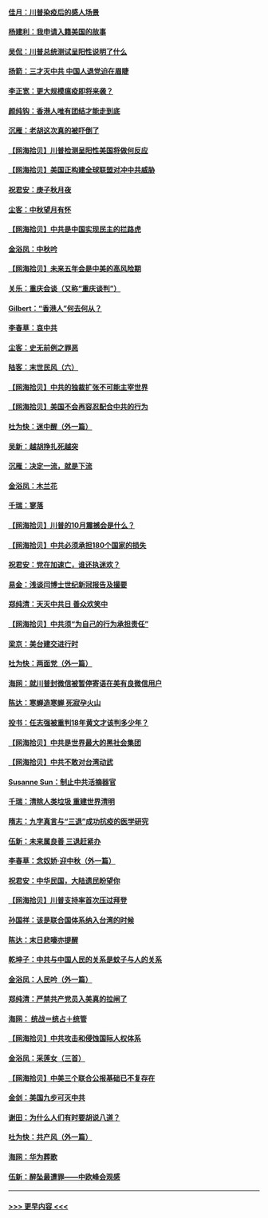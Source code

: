 #### [佳月：川普染疫后的感人场景](../pages/nsc993/n12456994.md?t=10070702) 
#### [杨建利：我申请入籍美国的故事](../pages/nsc993/n12455635.md?t=10070702) 
#### [吴侃：川普总统测试呈阳性说明了什么](../pages/nsc993/n12451869.md?t=10070702) 
#### [扬箭：三才灭中共 中国人退党迫在眉睫](../pages/nsc993/n12451842.md?t=10070702) 
#### [李正宽：更大规模瘟疫即将来袭？](../pages/nsc993/n12451455.md?t=10070702) 
#### [颜纯钩：香港人唯有团结才能走到底](../pages/nsc993/n12450870.md?t=10070702) 
#### [沉雁：老胡这次真的被吓倒了](../pages/nsc993/n12449796.md?t=10070702) 
#### [【网海拾贝】川普检测呈阳性美国将做何反应](../pages/nsc993/n12449042.md?t=10070702) 
#### [【网海拾贝】美国正构建全球联盟对冲中共威胁](../pages/nsc993/n12446580.md?t=10070702) 
#### [祝君安：庚子秋月夜](../pages/nsc993/n12445870.md?t=10070702) 
#### [尘客：中秋望月有怀](../pages/nsc993/n12444632.md?t=10070702) 
#### [【网海拾贝】中共是中国实现民主的拦路虎](../pages/nsc993/n12443573.md?t=10070702) 
#### [金浴凤：中秋吟](../pages/nsc993/n12441773.md?t=10070702) 
#### [【网海拾贝】未来五年会是中美的高风险期](../pages/nsc993/n12440760.md?t=10070702) 
#### [关乐：重庆会谈（又称“重庆谈判”）](../pages/nsc993/n12437525.md?t=10070702) 
#### [Gilbert：“香港人”何去何从？](../pages/nsc993/n12435894.md?t=10070702) 
#### [李春草：哀中共](../pages/nsc993/n12435874.md?t=10070702) 
#### [尘客：史无前例之罪恶](../pages/nsc993/n12435762.md?t=10070702) 
#### [陆客：末世民风（六）](../pages/nsc993/n12435354.md?t=10070702) 
#### [【网海拾贝】中共的独裁扩张不可能主宰世界](../pages/nsc993/n12435151.md?t=10070702) 
#### [【网海拾贝】美国不会再容忍配合中共的行为](../pages/nsc993/n12433808.md?t=10070702) 
#### [吐为快：迷中醒（外一篇）](../pages/nsc993/n12433585.md?t=10070702) 
#### [吴新：越胡挣扎死越突](../pages/nsc993/n12433562.md?t=10070702) 
#### [沉雁：决定一流，就是下流](../pages/nsc993/n12432128.md?t=10070702) 
#### [金浴凤：木兰花](../pages/nsc993/n12432124.md?t=10070702) 
#### [千瑞：寥落](../pages/nsc993/n12432071.md?t=10070702) 
#### [【网海拾贝】川普的10月震撼会是什么？](../pages/nsc993/n12431624.md?t=10070702) 
#### [【网海拾贝】中共必须承担180个国家的损失](../pages/nsc993/n12428893.md?t=10070702) 
#### [祝君安：党在加速亡，谁还执迷欢？](../pages/nsc993/n12428652.md?t=10070702) 
#### [易金：浅谈闫博士世纪新冠报告及撮要](../pages/nsc993/n12426822.md?t=10070702) 
#### [郑纯清：天灭中共日 善众欢笑中](../pages/nsc993/n12426784.md?t=10070702) 
#### [【网海拾贝】中共须“为自己的行为承担责任”](../pages/nsc993/n12426067.md?t=10070702) 
#### [梁京：美台建交进行时](../pages/nsc993/n12424066.md?t=10070702) 
#### [吐为快：两面党（外一篇）](../pages/nsc993/n12424043.md?t=10070702) 
#### [海网：就川普封微信被暂停寄语在美有良微信用户](../pages/nsc993/n12424021.md?t=10070702) 
#### [陈达：寒蝉造寒蝉 死寂孕火山](../pages/nsc993/n12423958.md?t=10070702) 
#### [投书：任志强被重判18年黄文才该判多少年？](../pages/nsc993/n12423672.md?t=10070702) 
#### [【网海拾贝】中共是世界最大的黑社会集团](../pages/nsc993/n12423543.md?t=10070702) 
#### [【网海拾贝】中共不敢对台湾动武](../pages/nsc993/n12421418.md?t=10070702) 
#### [Susanne Sun：制止中共活摘器官](../pages/nsc993/n12419654.md?t=10070702) 
#### [千瑞：清除人类垃圾 重建世界清明](../pages/nsc993/n12419414.md?t=10070702) 
#### [隋志：九字真言与“三退”成功抗疫的医学研究](../pages/nsc993/n12419248.md?t=10070702) 
#### [伍新：未来属良善 三退赶紧办](../pages/nsc993/n12418496.md?t=10070702) 
#### [李春草：念奴娇·迎中秋（外一篇）](../pages/nsc993/n12418465.md?t=10070702) 
#### [祝君安：中华民国，大陆遗民盼望你](../pages/nsc993/n12418089.md?t=10070702) 
#### [【网海拾贝】川普支持率首次压过拜登](../pages/nsc993/n12418050.md?t=10070702) 
#### [孙国祥：该是联合国体系纳入台湾的时候](../pages/nsc993/n12417369.md?t=10070702) 
#### [陈达：末日悲嚎亦提醒](../pages/nsc993/n12416736.md?t=10070702) 
#### [乾坤子：中共与中国人民的关系是蚊子与人的关系](../pages/nsc993/n12416632.md?t=10070702) 
#### [金浴凤：人民吟（外一篇）](../pages/nsc993/n12416567.md?t=10070702) 
#### [郑纯清：严禁共产党员入美真的拉闸了](../pages/nsc993/n12416550.md?t=10070702) 
#### [海网： 统战＝统占＋统管](../pages/nsc993/n12416404.md?t=10070702) 
#### [【网海拾贝】中共攻击和侵蚀国际人权体系](../pages/nsc993/n12416250.md?t=10070702) 
#### [金浴凤：采莲女（三首）](../pages/nsc993/n12415517.md?t=10070702) 
#### [【网海拾贝】中美三个联合公报基础已不复存在](../pages/nsc993/n12415054.md?t=10070702) 
#### [金剑：美国九步可灭中共](../pages/nsc993/n12413183.md?t=10070702) 
#### [谢田：为什么人们有时要胡说八道？](../pages/nsc993/n12411861.md?t=10070702) 
#### [吐为快：共产风（外一篇）](../pages/nsc993/n12411761.md?t=10070702) 
#### [海网：华为葬歌](../pages/nsc993/n12410381.md?t=10070702) 
#### [伍新：醉坠最遭罪——中欧峰会观感](../pages/nsc993/n12410364.md?t=10070702) 

----
#### [ >>> 更早内容 <<< ](../indexes/nsc993-earlier.md)
